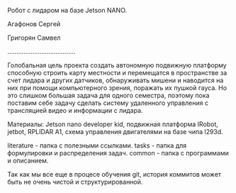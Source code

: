 Робот с лидаром на базе Jetson NANO.

Агафонов Сергей

Григорян Самвел

......................................

Голобальная цель проекта создать автономную подвижную платформу способную строить карту местности и перемещатся в пространстве за счет лидара и других датчиков, обнаруживать мишени и наводится на них при помощи компьютерного зрения, поражать их пушкой гауса. Но это слишком большая задача для одного семестра, поэтому пока поставим себе задачу сделать систему удаленного управления с трансляцией видео и информации с лидара.

Материалы: Jetson nano developer kid, подвижная платформа IRobot, jetbot, RPLIDAR A1, схема управления двигателями на базе чипа l293d.

literature - папка с полезными ссылками. tasks - папка для формулировки и распределения задач. common - папка с программами и описанием.

Так как мы все еще в процесе обучения git, история коммитов может быть не очень чистой и структурированной.


